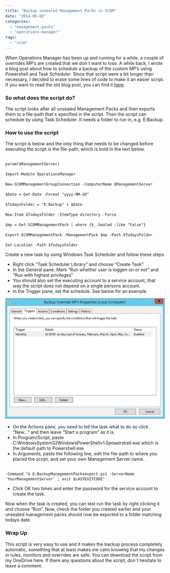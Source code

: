 ```yaml
---
title: "Backup unsealed Management Packs in SCOM"
date: "2014-05-02"
categories: 
  - "management-packs"
  - "operations-manager"
tags: 
  - "scom"
---
```


When Operations Manager has been up and running for a while, a couple of overrides MP’s are created that we don´t want to lose. A while back, I wrote a blog post about how to schedule a backup of the custom MP’s using Powershell and Task Scheduler. Since that script were a bit longer than necessary, I decided to erase some lines of code to make it an easier script. If you want to read the old blog post, you can find it [here](http://blog.orneling.se/2012/12/automatically-backup-unsealed-management-packs-in-scom-2012/).

### So what does the script do?

The script looks after all unsealed Management Packs and then exports them to a file-path that´s specified in the script. Then the script can schedule by using Task Scheduler. It needs a folder to run in, e.g. E:Backup.

### How to use the script

The script is below and the only thing that needs to be changed before executing the script is the file-path, which is bold in the text below.

```

param($ManagementServer)

Import-Module OperationsManager

New-SCOMManagementGroupConnection -ComputerName $ManagementServer

$Date = Get-Date -Format "yyyy-MM-dd"

$TodaysFolder = "E:Backup" + $Date

New-Item $TodaysFolder -ItemType directory -Force

$mp = Get-SCOMManagementPack | where {$_.Sealed -like "False"}

Export-SCOMManagementPack -ManagementPack $mp -Path $TodaysFolder

Set-Location -Path $TodaysFolder
```

Create a new task by using Windows Task Scheduler and follow these steps

- Right click “Task Scheduler Library” and choose “Create Task”
- In the General pane, Mark “Run whether user is loggen on or not” and “Run with highest privileges”
- You should also set the executing account to a service account, that way the script does not depend on a single persons account.
- In the Trigger pane, set the schedule. See below for an example.

![TaskSchedule](images/TaskSchedule.jpg)

- On the Actions pane, you need to tell the task what to do so click “New…” and then leave “Start a program” as it is.
- In Program/Script, paste C:WindowsSystem32WindowsPowerShellv1.0powershell.exe which is the default path to Powershell.exe
- In Arguments, paste the following line, edit the file-path to where you placed the script, and set your own Management Server name.

```

-Command "& E:BackupManagementPacksexport.ps1 -ServerName 'YourManagementServer' ; exit $LASTEXITCODE"
```

- Click OK two times and enter the password for the service account to create the task.

Now when the task is created, you can test run the task by right clicking it and choose “Run”. Now, check the folder you created earlier and your unsealed management packs should now be exported to a folder matching todays date.

### Wrap Up

This script is very easy to use and it makes the backup process completely automatic, something that at least makes me calm knowing that my changes in rules, monitors and overrides are safe. You can download the script from my OneDrive here. If there any questions about the script, don´t hesitate to leave a comment.
